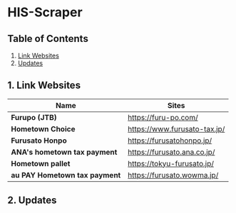 # HIS-Scraper
## Table of Contents
1. [ Link Websites ](#linkSite)
2. [ Updates ](#updates)

<a name="linkSite"></a>
## 1. Link Websites
|Name           |Sites          |
| ------------- | ------------- |
|**Furupo (JTB)**|https://furu-po.com/|
|**Hometown Choice**|https://www.furusato-tax.jp/|
|**Furusato Honpo**|https://furusatohonpo.jp/|
|**ANA's hometown tax payment**|https://furusato.ana.co.jp/|
|**Hometown pallet**|https://tokyu-furusato.jp/|
|**au PAY Hometown tax payment**|https://furusato.wowma.jp/|



<a name="updates"></a>
## 2. Updates

